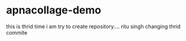 # apnacollage-demo
this is thrid time i am try to create repository....
ritu singh changing
thrid commite
